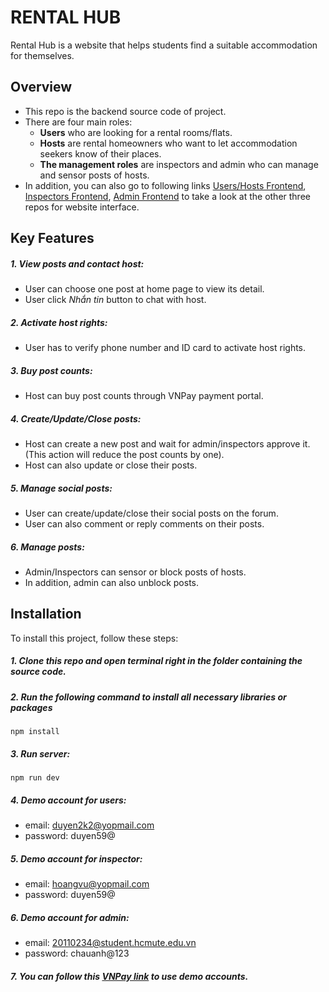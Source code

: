 
# RENTAL HUB

Rental Hub is a website that helps students find a suitable accommodation for themselves.


## Overview
* This repo is the backend source code of project.
* There are four main roles: 
    * **Users** who are looking for a rental   rooms/flats.
    * **Hosts** are rental homeowners who want to let accommodation seekers know of their places.
    * **The management roles** are inspectors and admin who can manage and sensor posts of hosts.
* In addition, you can also go to following links [Users/Hosts Frontend](https://github.com/nguyenkieuchauanh0908/RentalHubFE), [Inspectors Frontend](https://github.com/nguyenkieuchauanh0908/FE_RentalHubInspector), [Admin Frontend](https://github.com/nguyenkieuchauanh0908/FE_RentalHubAdmin) to take a look at the other three repos for website interface. 

## Key Features
##### 1. View posts and contact host:
- User can choose one post at home page to view its detail.
- User click *Nhắn tin* button to chat with host.
##### 2. Activate host rights:
- User has to verify phone number and ID card to activate host rights.
##### 3. Buy post counts:
- Host can buy post counts through VNPay payment portal.
##### 4. Create/Update/Close posts:
- Host can create a new post and wait for admin/inspectors approve it. (This action will reduce the post counts by one).
- Host can also update or close their posts.
##### 5. Manage social posts:
- User can create/update/close their social posts on the forum.
- User can also comment or reply comments on their posts.
##### 6. Manage posts:
- Admin/Inspectors can sensor or block posts of hosts.
- In addition, admin can also unblock posts. 


## Installation

To install this project, follow these steps:
##### 1. Clone this repo and open terminal right in the folder containing the source code.
##### 2. Run the following command to install all necessary libraries or packages
```
npm install
```
##### 3. Run server:
```
npm run dev
```
##### 4. Demo account for users:
- email: duyen2k2@yopmail.com
- password: duyen59@
##### 5. Demo account for inspector:
- email: hoangvu@yopmail.com
- password: duyen59@
##### 6. Demo account for admin:
- email: 20110234@student.hcmute.edu.vn
- password: chauanh@123
##### 7. You can follow this [VNPay link](https://sandbox.vnpayment.vn/apis/vnpay-demo/) to use demo accounts.
    
